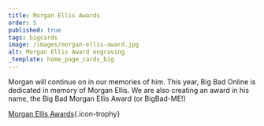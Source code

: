 ```yaml
---
title: Morgan Ellis Awards
order: 5
published: true
tags: bigcards
image: /images/morgan-ellis-award.jpg
alt: Morgan Ellis Award engraving
_template: home_page_cards_big
---
```


Morgan will continue on in our memories of him. This year, Big Bad Online is dedicated in memory of Morgan Ellis. We are also creating an award in his name, the Big Bad Morgan Ellis Award (or BigBad-ME!)

[Morgan Ellis Awards](/morgan-ellis-awards){.icon-trophy}
